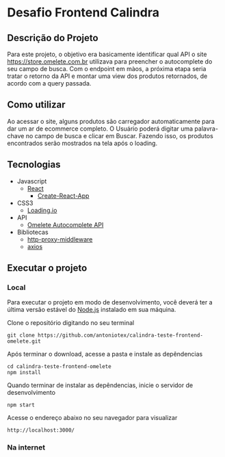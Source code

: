 # Desafio Frontend Calindra

## Descrição do Projeto
Para este projeto, o objetivo era basicamente identificar qual API o site https://store.omelete.com.br utilizava para preencher o autocomplete do seu campo de busca. Com o endpoint em màos, a próxima etapa seria tratar o retorno da API e montar uma view dos produtos retornados, de acordo com a query passada.

## Como utilizar
Ao acessar o site, alguns produtos são carregador automaticamente para dar um ar de ecommerce completo. O Usuário poderá digitar uma palavra-chave no campo de busca e clicar em Buscar. Fazendo isso, os produtos encontrados serão mostrados na tela após o loading.

## Tecnologias
+ Javascript
    + [React](https://reactjs.org/)
        + [Create-React-App](https://reactjs.org/docs/create-a-new-react-app.html)
+ CSS3
    + [Loading.io](https://loading.io/css/)
+ API
    + [Omelete Autocomplete API](https://store.omelete.com.br/autocomplete)
+ Bibliotecas
    + [http-proxy-middleware](https://github.com/chimurai/http-proxy-middleware/issues)
    + [axios](https://github.com/axios/axios)

## Executar o projeto
### Local
Para executar o projeto em modo de desenvolvimento, você deverá ter a última versão estável do [Node.js](https://nodejs.org/en/download/) instalado em sua máquina.

Clone o repositório digitando no seu terminal
```
git clone https://github.com/antoniotex/calindra-teste-frontend-omelete.git
```

Após terminar o download, acesse a pasta e instale as depêndencias
```
cd calindra-teste-frontend-omelete
npm install
```

Quando terminar de instalar as depêndencias, inicie o servidor de desenvolvimento
```
npm start
```
Acesse o endereço abaixo no seu navegador para visualizar
```
http://localhost:3000/
```
### Na internet
```

```

